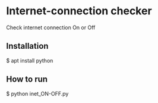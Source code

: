 # Internet-connection checker
Check internet connection On or Off

Installation
------------
$ apt install python

How to run
----------
$ python inet_ON-OFF.py



